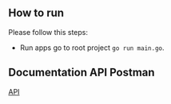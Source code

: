 ## How to run

Please follow this steps:

- Run apps go to root project `go run main.go`.

## Documentation API Postman

[API](https://documenter.getpostman.com/view/11257503/2sA3QwcAHS)
